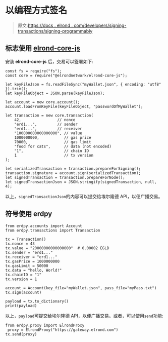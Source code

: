 # 以编程方式签名

> 原文:[https://docs . elrond . com/developers/signing-transactions/signing-programmably](https://docs.elrond.com/developers/signing-transactions/signing-programmatically)

 ## **标志使用 [elrond-core-js](https://www.npmjs.com/package/@elrondnetwork/elrond-core-js)**

安装 **elrond-core-js** 后，交易可以签署如下:

```
const fs = require("fs");
const core = require("@elrondnetwork/elrond-core-js");

let keyFileJson = fs.readFileSync("myWallet.json", { encoding: "utf8" }).trim();
let keyFileObject = JSON.parse(keyFileJson);

let account = new core.account();
account.loadFromKeyFile(keyFileObject, "passwordOfMyWallet");

let transaction = new core.transaction(
    42,                // nonce
    "erd1...",         // sender
    "erd1...",         // receiver
    "100000000000000000", // value
    1000000000,           // gas price
    70000,                // gas limit
    "food for cats",      // data (not encoded)
    "1",                  // chain ID
    1                     // tx version
);

let serializedTransaction = transaction.prepareForSigning();
transaction.signature = account.sign(serializedTransaction);
let signedTransaction = transaction.prepareForNode();
let signedTransactionJson = JSON.stringify(signedTransaction, null, 4); 
```

以上，`signedTransactionJson`的内容可以提交给埃尔隆德 API，以便广播交易。

## **符号使用 erdpy**

```
from erdpy.accounts import Account
from erdpy.transactions import Transaction

tx = Transaction()
tx.nonce = 43
tx.value = "20000000000000000"  # 0.00002 EGLD
tx.sender = "erd1..."
tx.receiver = "erd1..."
tx.gasPrice = 1000000000
tx.gasLimit = 50000
tx.data = "hello, World!"
tx.chainID = "1"
tx.version = 1

account = Account(key_file="myWallet.json", pass_file="myPass.txt")
tx.sign(account)

payload = tx.to_dictionary()
print(payload) 
```

以上，`payload`可提交给埃尔隆德 API，以便广播交易。或者，可以使用`send`功能:

```
from erdpy.proxy import ElrondProxy
 proxy = ElrondProxy("https://gateway.elrond.com")
tx.send(proxy) 
```